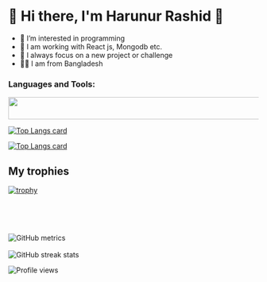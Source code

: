 # 👋 Hi there, I'm  Harunur Rashid 👋
- 👀 I’m interested in programming
- 🌱 I am working with React js, Mongodb etc.
- 🎯 I always focus on a new project or challenge
- 🐱‍👤 I am from Bangladesh


### Languages and Tools:

<img width="850px" height="45px" src="https://i.ibb.co/BsKw7PM/l-t.jpg" alt=""/>

[![Top Langs card](https://github-readme-stats.vercel.app/api?username=harunphero&show_icons=true)](https://github.com/harunphero/harunphero)

[![Top Langs card](https://github-readme-stats.vercel.app/api/top-langs/?username=harunphero&card_width=550)](https://github.com/harunphero/harunphero)

## My trophies
[![trophy](https://github-profile-trophy.vercel.app/?username=harunphero)](https://github.com/harunphero)
<br/>
<br/>


<br/>
<br/>

![GitHub metrics](https://metrics.lecoq.io/harunphero) 
<br/>
<br/>
![GitHub streak stats](https://github-readme-streak-stats.herokuapp.com/?user=harunphero)  

![Profile views](https://gpvc.arturio.dev/harunphero) 


